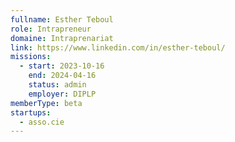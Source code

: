 ```yaml
---
fullname: Esther Teboul
role: Intrapreneur
domaine: Intraprenariat
link: https://www.linkedin.com/in/esther-teboul/
missions:
  - start: 2023-10-16
    end: 2024-04-16
    status: admin
    employer: DIPLP
memberType: beta
startups:
  - asso.cie
---
```


